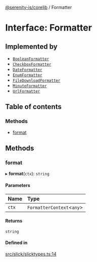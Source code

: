 [@serenity-is/corelib](../README.md) / Formatter

# Interface: Formatter

## Implemented by

- [`BooleanFormatter`](../classes/BooleanFormatter.md)
- [`CheckboxFormatter`](../classes/CheckboxFormatter.md)
- [`DateFormatter`](../classes/DateFormatter.md)
- [`EnumFormatter`](../classes/EnumFormatter.md)
- [`FileDownloadFormatter`](../classes/FileDownloadFormatter.md)
- [`MinuteFormatter`](../classes/MinuteFormatter.md)
- [`UrlFormatter`](../classes/UrlFormatter.md)

## Table of contents

### Methods

- [format](Formatter.md#format)

## Methods

### format

▸ **format**(`ctx`): `string`

#### Parameters

| Name | Type |
| :------ | :------ |
| `ctx` | `FormatterContext`<`any`\> |

#### Returns

`string`

#### Defined in

[src/slick/slicktypes.ts:14](https://github.com/serenity-is/serenity/blob/master/packages/corelib/src/slick/slicktypes.ts#L14)
